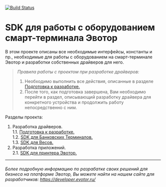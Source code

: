 [![Build Status](https://img.shields.io/travis/evotor/device-drivers/master.svg)](https://travis-ci.org/evotor/device-drivers)
# SDK для работы с оборудованием смарт-терминала Эвотор


В этом проекте описаны все необходимые интерфейсы, константы и пр., необходимые для работы с оборудованием на смарт-терминале Эвотор и разработки собственных драйверов для него.

>_Правила работы с проектом при разработке драйверов:_    
>1. Необходимо выполнить все действия, описанные в разделе  [Подготовка к разработке.](https://github.com/Draudr/device-drivers/blob/New_structure_of_SDK_manual/Read_me_files/Preparation_for_development.md#1101)  
>2. После того, как подготовка завершена, Вам необходимо перейти в раздел, описывающий разработку драйвера для конкретного устройства и продолжить работу непосредственно с ним.  

Разделы проекта:

1. Разработка драйверов.  
1.1. [Подготовка к разработке.](https://github.com/Draudr/device-drivers/blob/New_structure_of_SDK_manual/Read_me_files/Preparation_for_development.md#1101)  
1.2. [SDK для Банковских Терминалов.](https://github.com/Draudr/device-drivers/blob/New_structure_of_SDK_manual/Read_me_files/README_PinPad.md#1202)      
1.3. [SDK для Весов.](https://github.com/Draudr/device-drivers/blob/New_structure_of_SDK_manual/Read_me_files/README_Scales.md#1301)  
2. Разработка приложений.  
2.1. [SDK для принтера Эвотор.](https://github.com/Draudr/device-drivers/blob/New_structure_of_SDK_manual/Read_me_files/README_printer.md#2111)


-----
###### Более подробную информацию по разрабатке своих решений для бизнеса на платформе Эвотор, Вы можете найти на нашем сайте для разработчиков: https://developer.evotor.ru/
